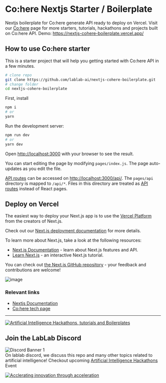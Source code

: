# Co:here Nextjs Starter / Boilerplate

Nextjs boilerplate for Co:here generate API ready to deploy on Vercel. Visit our [Co:here](https://lablab.ai/tech/cohere) page for more starters, tutorials, hackathons and projects built on Co:here API. Demo: https://nextjs-cohere-boilerplate.vercel.app/

## How to use Co:here starter

This is a starter project that will help you getting started with Co:here API in a few minutes.

```bash
# clone repo 
git clone https://github.com/lablab-ai/nextjs-cohere-boilerplate.git
# change folder
cd nextjs-cohere-boilerplate
```

First, install 
```bash
npm i
# or
yarn
```

Run the development server:
```bash
npm run dev
# or
yarn dev
```

Open [http://localhost:3000](http://localhost:3000) with your browser to see the result.

You can start editing the page by modifying `pages/index.js`. The page auto-updates as you edit the file.

[API routes](https://nextjs.org/docs/api-routes/introduction) can be accessed on [http://localhost:3000/api/](http://localhost:3000/api/). The `pages/api` directory is mapped to `/api/*`. Files in this directory are treated as [API routes](https://nextjs.org/docs/api-routes/introduction) instead of React pages.

## Deploy on Vercel

The easiest way to deploy your Next.js app is to use the [Vercel Platform](https://vercel.com/new?utm_medium=default-template&filter=next.js&utm_source=create-next-app&utm_campaign=create-next-app-readme) from the creators of Next.js.

Check out our [Next.js deployment documentation](https://nextjs.org/docs/deployment) for more details.

To learn more about Next.js, take a look at the following resources:

- [Next.js Documentation](https://nextjs.org/docs) - learn about Next.js features and API.
- [Learn Next.js](https://nextjs.org/learn) - an interactive Next.js tutorial.

You can check out [the Next.js GitHub repository](https://github.com/vercel/next.js/) - your feedback and contributions are welcome!


![image](https://user-images.githubusercontent.com/64021988/193026220-f9110932-01e2-4ea4-8afd-7810310750bd.png)


### Relevant links
- [Nextjs Documentation](https://nextjs.org/docs)
- [Co:here tech page](https://lablab.ai/t/cohere)

---

[![Artificial Intelligence Hackathons, tutorials and Boilerplates](https://storage.googleapis.com/lablab-static-eu/images/github/lablab-banner.jpg)](https://lablab.ai)




## Join the LabLab Discord


![Discord Banner 1](https://discordapp.com/api/guilds/877056448956346408/widget.png?style=banner1)  
On lablab discord, we discuss this repo and many other topics related to artificial intelligence! Checkout upcoming [Artificial Intelligence Hackathons](https://lablab.ai) Event


[![Acclerating innovation through acceleration](https://storage.googleapis.com/lablab-static-eu/images/github/nn-group-loggos.jpg)](https://newnative.ai)


